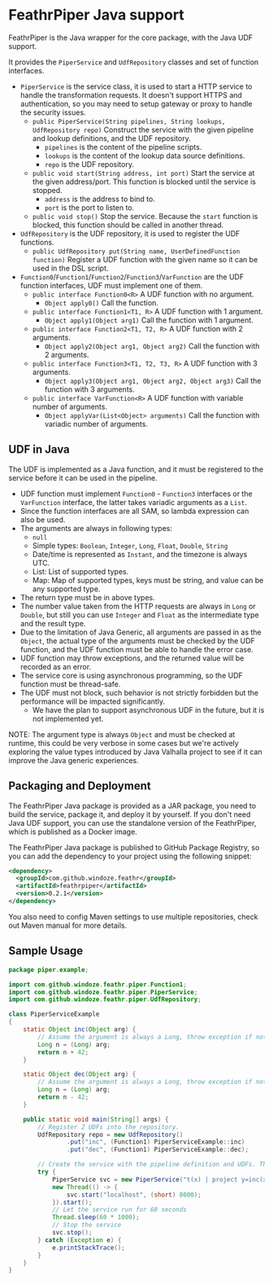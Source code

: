 FeathrPiper Java support
=======================

FeathrPiper is the Java wrapper for the core package, with the Java UDF support.

It provides the `PiperService` and `UdfRepository` classes and set of function interfaces.

* `PiperService` is the service class, it is used to start a HTTP service to handle the transformation requests. It doesn't support HTTPS and authentication, so you may need to setup gateway or proxy to handle the security issues.
    * `public PiperService(String pipelines, String lookups, UdfRepository repo)`
        Construct the service with the given pipeline and lookup definitions, and the UDF repository.
        * `pipelines` is the content of the pipeline scripts.
        * `lookups` is the content of the lookup data source definitions.
        * `repo` is the UDF repository.
    * `public void start(String address, int port)`
        Start the service at the given address/port. This function is blocked until the service is stopped.
        * `address` is the address to bind to.
        * `port` is the port to listen to.
    * `public void stop()`
        Stop the service. Because the `start` function is blocked, this function should be called in another thread.
* `UdfRepository` is the UDF repository, it is used to register the UDF functions.
    * `public UdfRepository put(String name, UserDefinedFunction function)`
        Register a UDF function with the given name so it can be used in the DSL script.
* `Function0`/`Function1`/`Function2`/`Function3`/`VarFunction` are the UDF function interfaces, UDF must implement one of them.
    * `public interface Function0<R>`
        A UDF function with no argument.
        * `Object apply0()` Call the function.
    * `public interface Function1<T1, R>`
        A UDF function with 1 argument.
        * `Object apply1(Object arg1)` Call the function with 1 argument.
    * `public interface Function2<T1, T2, R>`
        A UDF function with 2 arguments.
        * `Object apply2(Object arg1, Object arg2)` Call the function with 2 arguments.
    * `public interface Function3<T1, T2, T3, R>`
        A UDF function with 3 arguments.
        * `Object apply3(Object arg1, Object arg2, Object arg3)` Call the function with 3 arguments.
    * `public interface VarFunction<R>`
        A UDF function with variable number of arguments.
        * `Object applyVar(List<Object> arguments)` Call the function with variadic number of arguments.

UDF in Java
-----------

The UDF is implemented as a Java function, and it must be registered to the service before it can be used in the pipeline.

* UDF function must implement `Function0` - `Function3` interfaces or the `VarFunction` interface, the latter takes variadic arguments as a `List`.
* Since the function interfaces are all SAM, so lambda expression can also be used.
* The arguments are always in following types:
    * `null`
    * Simple types: `Boolean`, `Integer`, `Long`, `Float`, `Double`, `String`
    * Date/time is represented as `Instant`, and the timezone is always UTC.
    * List: List of supported types.
    * Map: Map of supported types, keys must be string, and value can be any supported type.
* The return type must be in above types.
* The number value taken from the HTTP requests are always in `Long` or `Double`, but still you can use `Integer` and `Float` as the intermediate type and the result type.
* Due to the limitation of Java Generic, all arguments are passed in as the `Object`, the actual type of the arguments must be checked by the UDF function, and the UDF function must be able to handle the error case.
* UDF function may throw exceptions, and the returned value will be recorded as an error.
* The service core is using asynchronous programming, so the UDF function must be thread-safe.
* The UDF must not block, such behavior is not strictly forbidden but the performance will be impacted significantly.
    * We have the plan to support asynchronous UDF in the future, but it is not implemented yet.

NOTE: The argument type is always `Object` and must be checked at runtime, this could be very verbose in some cases but we're actively exploring the value types introduced by Java Valhalla project to see if it can improve the Java generic experiences.


Packaging and Deployment
------------------------

The FeathrPiper Java package is provided as a JAR package, you need to build the service, package it, and deploy it by yourself.
If you don't need Java UDF support, you can use the standalone version of the FeathrPiper, which is published as a Docker image.

The FeathrPiper Java package is published to GitHub Package Registry, so you can add the dependency to your project using the following snippet:
```xml
<dependency>
  <groupId>com.github.windoze.feathr</groupId>
  <artifactId>feathrpiper</artifactId>
  <version>0.2.1</version>
</dependency>
```

You also need to config Maven settings to use multiple repositories, check out Maven manual for more details.



## Sample Usage

```java
package piper.example;

import com.github.windoze.feathr.piper.Function1;
import com.github.windoze.feathr.piper.PiperService;
import com.github.windoze.feathr.piper.UdfRepository;

class PiperServiceExample
{
    static Object inc(Object arg) {
        // Assume the argument is always a Long, throw exception if not.
        Long n = (Long) arg;
        return n + 42;
    }

    static Object dec(Object arg) {
        // Assume the argument is always a Long, throw exception if not.
        Long n = (Long) arg;
        return n - 42;
    }

    public static void main(String[] args) {
        // Register 2 UDFs into the repository.
        UdfRepository repo = new UdfRepository()
                .put("inc", (Function1) PiperServiceExample::inc)
                .put("dec", (Function1) PiperServiceExample::dec);

        // Create the service with the pipeline definition and UDFs. The 2nd argument is the lookup data source definition which is not mentioned in this example.
        try {
            PiperService svc = new PiperService("t(x) | project y=inc(x), z=dec(x);", "", repo);
            new Thread(() -> {
                svc.start("localhost", (short) 8000);
            }).start();
            // Let the service run for 60 seconds
            Thread.sleep(60 * 1000);
            // Stop the service
            svc.stop();
        } catch (Exception e) {
            e.printStackTrace();
        }
    }
}
```